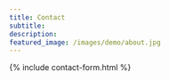 ```yaml
---
title: Contact
subtitle: 
description: 
featured_image: /images/demo/about.jpg
---
```


{% include contact-form.html %}